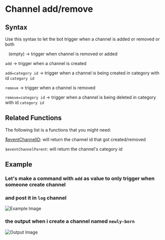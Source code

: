 # Channel add/remove

## Syntax
Use this syntax to let the bot trigger when a channel is added or removed or both

` ` (empty) -> trigger when channel is removed or added

`add` -> trigger when a channel is created

`add=category id` -> trigger when a channel is being created in category with id `category id`

`remove` -> trigger when a channel is removed

`remove=category id` -> trigger when a channel is being deleted in category with id `category id`

## Related Functions
The following list is a functions that you might need:

[$eventChannelID](../Channel/eventChannelID.md): will return the channel id that got created/removed

`$eventChannelParent`: will return the channel's category id

## Example
### Let's make a command with `add` as value to only trigger when someone create channel
### and post it in `log` channel
![Example Image](https://cdn.discordapp.com/attachments/959521105293475880/993601592160956506/unknown.png)

### the output when i create a channel named `newly-born`
![Output Image](https://cdn.discordapp.com/attachments/959521105293475880/993602175395696661/unknown.png)
